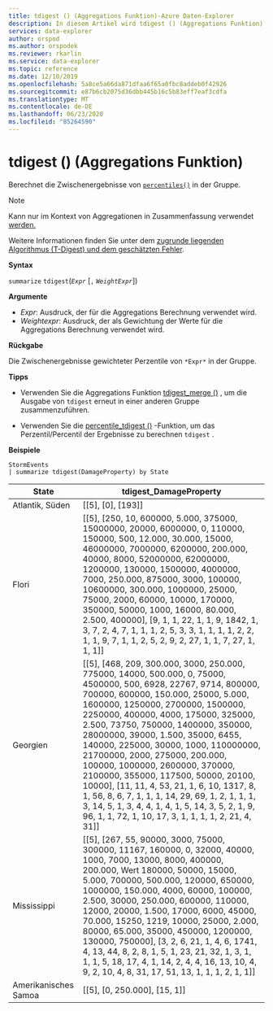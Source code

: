 ```yaml
---
title: tdigest () (Aggregations Funktion)-Azure Daten-Explorer
description: In diesem Artikel wird tdigest () (Aggregations Funktion) in Azure Daten-Explorer beschrieben.
services: data-explorer
author: orspod
ms.author: orspodek
ms.reviewer: rkarlin
ms.service: data-explorer
ms.topic: reference
ms.date: 12/10/2019
ms.openlocfilehash: 5a8ce5a66da871dfaa6f65a0fbc8addeb0f42926
ms.sourcegitcommit: e87b6cb2075d36dbb445b16c5b83eff7eaf3cdfa
ms.translationtype: MT
ms.contentlocale: de-DE
ms.lasthandoff: 06/23/2020
ms.locfileid: "85264590"
---
```

# <a name="tdigest-aggregation-function"></a>tdigest () (Aggregations Funktion)

Berechnet die Zwischenergebnisse von [`percentiles()`](percentiles-aggfunction.md) in der Gruppe.

> [!NOTE]
> Kann nur im Kontext von Aggregationen in Zusammenfassung verwendet [werden.](summarizeoperator.md)

Weitere Informationen finden Sie unter dem [zugrunde liegenden Algorithmus (T-Digest) und dem geschätzten Fehler](percentiles-aggfunction.md#estimation-error-in-percentiles).

**Syntax**

`summarize` `tdigest`(*`Expr`* [`,` *`WeightExpr`*])

**Argumente**

* *Expr*: Ausdruck, der für die Aggregations Berechnung verwendet wird.
* *Weightexpr*: Ausdruck, der als Gewichtung der Werte für die Aggregations Berechnung verwendet wird.

    
**Rückgabe**

Die Zwischenergebnisse gewichteter Perzentile von `*Expr*` in der Gruppe.
 
 
**Tipps**

* Verwenden Sie die Aggregations Funktion [tdigest_merge ()](tdigest-merge-aggfunction.md) , um die Ausgabe von `tdigest` erneut in einer anderen Gruppe zusammenzuführen.

* Verwenden Sie die [percentile_tdigest ()](percentile-tdigestfunction.md) -Funktion, um das Perzentil/Percentil der Ergebnisse zu berechnen `tdigest` .

**Beispiele**

<!-- csl: https://help.kusto.windows.net:443/Samples -->
```kusto
StormEvents
| summarize tdigest(DamageProperty) by State
```

|State|tdigest_DamageProperty|
|---|---|
|Atlantik, Süden|[[5], [0], [193]]|
|Flori|[[5], [250, 10, 600000, 5.000, 375000, 15000000, 20000, 6000000, 0, 110000, 150000, 500, 12.000, 30.000, 15000, 46000000, 7000000, 6200000, 200.000, 40000, 8000, 52000000, 62000000, 1200000, 130000, 1500000, 4000000, 7000, 250.000, 875000, 3000, 100000, 10600000, 300.000, 1000000, 25000, 75000, 2000, 60000, 10000, 170000, 350000, 50000, 1000, 16000, 80.000, 2.500, 400000], [9, 1, 1, 22, 1, 1, 9, 1842, 1, 3, 7, 2, 4, 7, 1, 1, 1, 2, 5, 3, 3, 1, 1, 1, 1, 2, 2, 1, 1, 9, 7, 1, 1, 2, 5, 2, 9, 2, 27, 1, 1, 7, 27, 1, 1, 1]]|
|Georgien|[[5], [468, 209, 300.000, 3000, 250.000, 775000, 14000, 500.000, 0, 75000, 4500000, 500, 6928, 22767, 9714, 800000, 700000, 600000, 150.000, 25000, 5.000, 1600000, 1250000, 2700000, 1500000, 2250000, 400000, 4000, 175000, 325000, 2.500, 73750, 750000, 1400000, 350000, 28000000, 39000, 1.500, 35000, 6455, 140000, 225000, 30000, 1000, 110000000, 21700000, 2000, 275000, 200.000, 100000, 1000000, 2600000, 370000, 2100000, 355000, 117500, 50000, 20100, 10000], [11, 11, 4, 53, 21, 1, 6, 10, 1317, 8, 1, 56, 8, 6, 7, 1, 1, 1, 14, 29, 69, 1, 2, 1, 1, 1, 3, 14, 5, 1, 3, 4, 4, 1, 4, 1, 5, 14, 3, 5, 2, 1, 9, 96, 1, 1, 72, 1, 10, 17, 3, 1, 1, 1, 1, 2, 21, 4, 31]]|
|Mississippi|[[5], [267, 55, 90000, 3000, 75000, 300000, 11167, 160000, 0, 32000, 40000, 1000, 7000, 13000, 8000, 400000, 200.000, Wert 180000, 50000, 15000, 5.000, 700000, 500.000, 120000, 650000, 1000000, 150.000, 4000, 60000, 100000, 2.500, 30000, 250.000, 600000, 110000, 12000, 20000, 1.500, 17000, 6000, 45000, 70.000, 15250, 1219, 10000, 25000, 2.000, 80000, 65.000, 35000, 450000, 1200000, 130000, 750000], [3, 2, 6, 21, 1, 4, 6, 1741, 4, 13, 44, 8, 2, 8, 1, 5, 1, 23, 21, 32, 1, 3, 1, 1, 1, 5, 18, 17, 4, 1, 14, 2, 4, 4, 16, 13, 10, 4, 9, 2, 10, 4, 8, 31, 17, 51, 13, 1, 1, 1, 2, 1, 1]]|
|Amerikanisches Samoa|[[5], [0, 250.000], [15, 1]]|
